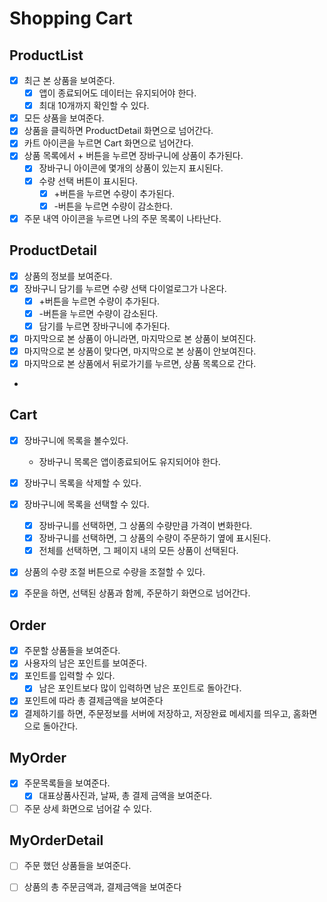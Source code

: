# Shopping Cart

## ProductList
- [x] 최근 본 상품을 보여준다.
  - [x] 앱이 종료되어도 데이터는 유지되어야 한다.
  - [x] 최대 10개까지 확인할 수 있다.
- [x] 모든 상품을 보여준다.
- [x] 상품을 클릭하면 ProductDetail 화면으로 넘어간다.
- [x] 카트 아이콘을 누르면 Cart 화면으로 넘어간다.
- [x] 상품 목록에서 + 버튼을 누르면 장바구니에 상품이 추가된다.
  - [x] 장바구니 아이콘에 몇개의 상품이 있는지 표시된다.
  - [x] 수량 선택 버튼이 표시된다.
    - [x] +버튼을 누르면 수량이 추가된다.
    - [x] -버튼을 누르면 수량이 감소한다.
- [x] 주문 내역 아이콘을 누르면 나의 주문 목록이 나타난다.

## ProductDetail
- [x] 상품의 정보를 보여준다.
- [x] 장바구니 담기를 누르면 수량 선택 다이얼로그가 나온다.
  - [x] +버튼을 누르면 수량이 추가된다.
  - [x] -버튼을 누르면 수량이 감소된다.
  - [x] 담기를 누르면 장바구니에 추가된다.
- [x] 마지막으로 본 상품이 아니라면, 마지막으로 본 상품이 보여진다.
- [x] 마지막으로 본 상품이 맞다면, 마지막으로 본 상품이 안보여진다.
- [x] 마지막으로 본 상품에서 뒤로가기를 누르면, 상품 목록으로 간다.
- 
## Cart
- [x] 장바구니에 목록을 볼수있다.
  - 장바구니 목록은 앱이종료되어도 유지되어야 한다.
- [x] 장바구니 목록을 삭제할 수 있다.
- [x] 장바구니에 목록을 선택할 수 있다.
  - [x] 장바구니를 선택하면, 그 상품의 수량만큼 가격이 변화한다.
  - [x] 장바구니를 선택하면, 그 상품의 수량이 주문하기 옆에 표시된다.
  - [x] 전체를 선택하면, 그 페이지 내의 모든 상품이 선택된다.
- [x] 상품의 수량 조절 버튼으로 수량을 조절할 수 있다.
- [x] 주문을 하면, 선택된 상품과 함께, 주문하기 화면으로 넘어간다.


## Order
- [x] 주문할 상품들을 보여준다.
- [x] 사용자의 남은 포인트를 보여준다.
- [x] 포인트를 입력할 수 있다.
  - [x] 남은 포인트보다 많이 입력하면 남은 포인트로 돌아간다.
- [x] 포인트에 따라 총 결제금액을 보여준다
- [x] 결제하기를 하면, 주문정보를 서버에 저장하고, 저장완료 메세지를 띄우고, 홈화면으로 돌아간다.

## MyOrder
- [x] 주문목록들을 보여준다.
  - [x] 대표상품사진과, 날짜, 총 결제 금액을 보여준다.
- [ ] 주문 상세 화면으로 넘어갈 수 있다.

## MyOrderDetail
- [ ] 주문 했던 상품들을 보여준다.
- [ ] 상품의 총 주문금액과, 결제금액을 보여준다



